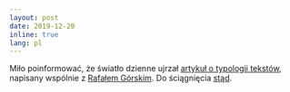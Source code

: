 ```yaml
---
layout: post
date: 2019-12-20
inline: true
lang: pl
---
```


Miło poinformować, że światło dzienne ujrzał [artykuł o typologii tekstów](https://jezyk-polski.pl/pl/archiwum/z-3-2019/), napisany wspólnie z [Rafałem Górskim](https://computationalstylistics.github.io/people/06_Rafal_Gorski/). Do ściągnięcia [stąd](https://jezyk-polski.pl/wp-content/uploads/2019/10/JP_vol_99_no3.pdf).